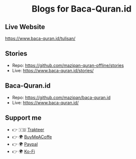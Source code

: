 <h1 align="center">
  Blogs for Baca-Quran.id
</h1>

## Live Website

<https://www.baca-quran.id/tulisan/>

## Stories

- Repo: https://github.com/mazipan-quran-offline/stories
- Live: https://www.baca-quran.id/stories/

## Baca-Quran.id

- Repo: https://github.com/mazipan/baca-quran.id
- Live: https://www.baca-quran.id/

## Support me

- 👉 🇮🇩 [Trakteer](https://trakteer.id/mazipan/tip?utm_source=github)
- 👉 🌍 [BuyMeACoffe](https://www.buymeacoffee.com/mazipan?utm_source=github)
- 👉 🌍 [Paypal](https://www.paypal.me/mazipan?utm_source=github)
- 👉 🌍 [Ko-Fi](https://ko-fi.com/mazipan)
